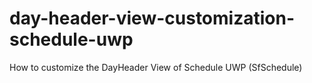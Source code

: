 # day-header-view-customization-schedule-uwp
How to customize the DayHeader View of Schedule UWP (SfSchedule)

